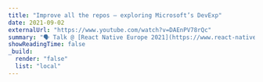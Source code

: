 ```yaml
---
title: "Improve all the repos – exploring Microsoft’s DevExp"
date: 2021-09-02
externalUrl: "https://www.youtube.com/watch?v=DAEnPV78rQc"
summary: "🗣 Talk @ [React Native Europe 2021](https://www.react-native.eu/all-talks) - [slides](https://speakerdeck.com/kelset/improve-all-the-repos-exploring-microsofts-devexp) - with [Tommy Nguyen](https://twitter.com/lord_sherlock)"
showReadingTime: false
_build:
  render: "false"
  list: "local"
---
```

